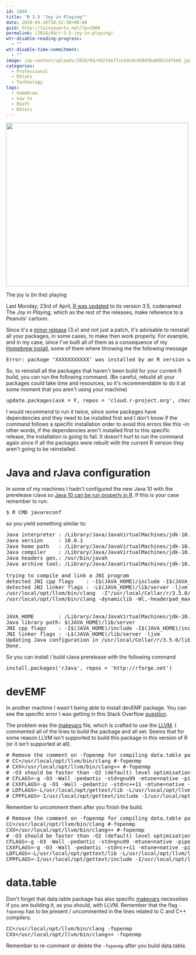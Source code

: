 ```yaml
---
id: 1800
title: 'R 3.5 "Joy in Playing"'
date: 2018-04-28T18:52:30+00:00
guid: http://luisspuerto.net/?p=1800
permalink: /2018/04/r-3-5-joy-in-playing/
wtr-disable-reading-progress:
  - ""
wtr-disable-time-commitment:
  - ""
image: /wp-content/uploads/2018/04/4421de17ce2dc4cd3843ba00b224fbe0.jpg
categories:
  - Professional
  - RStats
  - Technology
tags:
  - homebrew
  - how to
  - RSoft
  - RStats
---
```

<div id="attachment_1801" style="width: 510px" class="wp-caption aligncenter">
  <a href="http://luisspuerto.net/wp-content/uploads/2018/04/4421de17ce2dc4cd3843ba00b224fbe0.jpg"><img class="wp-image-1801 size-full" src="http://luisspuerto.net/wp-content/uploads/2018/04/4421de17ce2dc4cd3843ba00b224fbe0.jpg" alt="" width="500" height="448" srcset="http://luisspuerto.net/wp-content/uploads/2018/04/4421de17ce2dc4cd3843ba00b224fbe0.jpg 500w, http://luisspuerto.net/wp-content/uploads/2018/04/4421de17ce2dc4cd3843ba00b224fbe0-300x269.jpg 300w, http://luisspuerto.net/wp-content/uploads/2018/04/4421de17ce2dc4cd3843ba00b224fbe0-279x250.jpg 279w" sizes="(max-width: 500px) 100vw, 500px" /></a>

  <p class="wp-caption-text">
    The joy is (in the) playing
  </p>
</div>

Last Monday, 23rd of April, [R was updated](https://stat.ethz.ch/pipermail/r-announce/2018/000628.html) to its version 3.5, codenamed The _Joy in Playing_, which as the rest of the releases, make reference to a Peanuts' cartoon.

Since it's a [minor release](https://semver.org) (3.x) and not just a patch, it's advisable to reinstall all your packages, in some cases, to make then work properly. For example, and in my case, since I've built all of them as a consequence of my [Homebrew install](http://luisspuerto.net/2018/01/install-r-100-homebrew-edition-with-openblas-openmp-my-version/), some of them where throwing me the following message

<pre class="wrap:true lang:r decode:true">Error: package ‘XXXXXXXXXXX’ was installed by an R version with different internals; it needs to be reinstalled for use with this R version</pre>

So, to reinstall all the packages that haven't been build for your current R build, you can run the following command. (Be careful, rebuild all your packages could take time and resources, so it's recommendable to do it at some moment that you aren't using your machine)

<pre class="lang:r decode:true ">update.packages(ask = F, repos = 'cloud.r-project.org', checkBuild = T)</pre>

I would recommend to run it twice, since some packages have dependencies and they need to be installed first and I don't know if the command follows a specific installation order to avoid this errors like this –in other words, if the dependencies aren't installed first to this specific release, the installation is going to fail. It doesn't hurt to run the command again since if all the packages were rebuilt with the current R version they aren't going to be reinstalled.

# Java and rJava configuration

In some of my machines I hadn't configured the new Java 10 with the prerelease rJava so [Java 10 can be run properly in R](http://luisspuerto.net/2018/03/r-and-java-10/). If this is your case remember to run:

<pre class="lang:default decode:true">$ R CMD javareconf</pre>

so you yield something similar to:

<pre class="lang:default decode:true">Java interpreter : /Library/Java/JavaVirtualMachines/jdk-10.0.1.jdk/Contents/Home/bin/java
Java version     : 10.0.1
Java home path   : /Library/Java/JavaVirtualMachines/jdk-10.0.1.jdk/Contents/Home
Java compiler    : /Library/Java/JavaVirtualMachines/jdk-10.0.1.jdk/Contents/Home/bin/javac
Java headers gen.: /usr/bin/javah
Java archive tool: /Library/Java/JavaVirtualMachines/jdk-10.0.1.jdk/Contents/Home/bin/jar

trying to compile and link a JNI program
detected JNI cpp flags    : -I$(JAVA_HOME)/include -I$(JAVA_HOME)/include/darwin
detected JNI linker flags : -L$(JAVA_HOME)/lib/server -ljvm
/usr/local/opt/llvm/bin/clang  -I"/usr/local/Cellar/r/3.5.0/lib/R/include" -DNDEBUG -I/Library/Java/JavaVirtualMachines/jdk-10.0.1.jdk/Contents/Home/include -I/Library/Java/JavaVirtualMachines/jdk-10.0.1.jdk/Contents/Home/include/darwin  -I/usr/local/opt/gettext/include -I/usr/local/opt/llvm/include   -fPIC  -g -O3 -Wall -pedantic -std=gnu99 -mtune=native -pipe -c conftest.c -o conftest.o
/usr/local/opt/llvm/bin/clang -dynamiclib -Wl,-headerpad_max_install_names -undefined dynamic_lookup -single_module -multiply_defined suppress -L/usr/local/Cellar/r/3.5.0/lib/R/lib -L/usr/local/opt/gettext/lib -L/usr/local/opt/llvm/lib -Wl,-rpath,/usr/local/opt/llvm/lib -o conftest.so conftest.o -L/Library/Java/JavaVirtualMachines/jdk-10.0.1.jdk/Contents/Home/lib/server -ljvm -L/usr/local/Cellar/r/3.5.0/lib/R/lib -lR -lintl -Wl,-framework -Wl,CoreFoundation


JAVA_HOME        : /Library/Java/JavaVirtualMachines/jdk-10.0.1.jdk/Contents/Home
Java library path: $(JAVA_HOME)/lib/server
JNI cpp flags    : -I$(JAVA_HOME)/include -I$(JAVA_HOME)/include/darwin
JNI linker flags : -L$(JAVA_HOME)/lib/server -ljvm
Updating Java configuration in /usr/local/Cellar/r/3.5.0/lib/R
Done.</pre>

So you can install / build rJava prerelease with the following command

<pre class="lang:default decode:true">install.packages('rJava', repos = 'http://rforge.net')</pre>

# devEMF

In another machine I wasn't being able to install devEMF package. You can see the specific error I was getting in this Stack Overflow [question](https://stackoverflow.com/questions/50075549/devemf-package-in-r-3-5-on-macos-doesnt-build/50076667#50076667).

The problem was the [makevars](http://luisspuerto.net/2018/01/install-r-100-homebrew-edition-with-openblas-openmp-my-version/#setting-the-final-makevars) file, which is crafted to use the [LLVM](https://llvm.org). I commented all of the lines to build the package and all set. Seems that for some reason LLVM isn't supported to build this package in this version of R (or it isn't supported at all).

<pre class="lang:default decode:true" title="makevars"># Remove the comment on -fopenmp for compiling data.table package
# CC=/usr/local/opt/llvm/bin/clang #-fopenmp
# CXX=/usr/local/opt/llvm/bin/clang++ #-fopenmp
# -O3 should be faster than -O2 (default) level optimisation ..
# CFLAGS=-g -O3 -Wall -pedantic -std=gnu99 -mtune=native -pipe
# CXXFLAGS=-g -O3 -Wall -pedantic -std=c++11 -mtune=native -pipe
# LDFLAGS=-L/usr/local/opt/gettext/lib -L/usr/local/opt/llvm/lib -Wl,-rpath,/usr/local/opt/llvm/lib
# CPPFLAGS=-I/usr/local/opt/gettext/include -I/usr/local/opt/llvm/include</pre>

Remember to uncomment them after you finish the build.

<pre class="lang:default decode:true"># Remove the comment on -fopenmp for compiling data.table package
CC=/usr/local/opt/llvm/bin/clang #-fopenmp
CXX=/usr/local/opt/llvm/bin/clang++ #-fopenmp
# -O3 should be faster than -O2 (default) level optimisation ..
CFLAGS=-g -O3 -Wall -pedantic -std=gnu99 -mtune=native -pipe
CXXFLAGS=-g -O3 -Wall -pedantic -std=c++11 -mtune=native -pipe
LDFLAGS=-L/usr/local/opt/gettext/lib -L/usr/local/opt/llvm/lib -Wl,-rpath,/usr/local/opt/llvm/lib
CPPFLAGS=-I/usr/local/opt/gettext/include -I/usr/local/opt/llvm/include</pre>

# data.table

Don't forget that data.table package has also specific [makevars](http://luisspuerto.net/2018/01/install-r-100-homebrew-edition-with-openblas-openmp-my-version/#setting-the-final-makevars) necessities if you are building it, as you should, with LLVM. Remember that the flag `-fopenmp` has to be present / uncommented in the lines related to C and C++ compilers.

<pre class="lang:default decode:true ">CC=/usr/local/opt/llvm/bin/clang -fopenmp
CXX=/usr/local/opt/llvm/bin/clang++ -fopenmp</pre>

Remember to re-comment or delete the `-fopenmp` after you build data.table.
